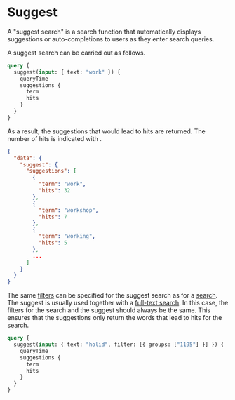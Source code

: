 # Suggest

A "suggest search" is a search function that automatically displays suggestions or auto-completions to users as they enter search queries.

A suggest search can be carried out as follows.

```graphql
query {
  suggest(input: { text: "work" }) {
    queryTime
    suggestions {
      term
      hits
    }
  }
}
```

As a result, the suggestions that would lead to hits are returned. The number of hits is indicated with .

```json
{
  "data": {
    "suggest": {
      "suggestions": [
        {
          "term": "work",
          "hits": 32
        },
        {
          "term": "workshop",
          "hits": 7
        },
        {
          "term": "working",
          "hits": 5
        },
        ...
      ]
    }
  }
}
```

The same [filters](filtered-search.md) can be specified for the suggest search as for a [search](index.md#). The suggest is usually used together with a [full-text search](index.md#full-text-search). In this case, the filters for the search and the suggest should always be the same. This ensures that the suggestions only return the words that lead to hits for the search.

```graphql
query {
  suggest(input: { text: "holid", filter: [{ groups: ["1195"] }] }) {
    queryTime
    suggestions {
      term
      hits
    }
  }
}
```
